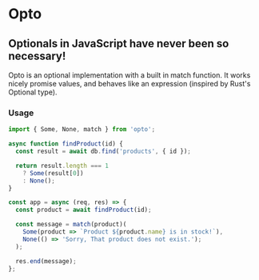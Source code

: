 # Opto

Optionals in JavaScript have never been so necessary!
-----------------------------------------------------

Opto is an optional implementation with a built in match function. It works
nicely promise values, and behaves like an expression (inspired by Rust's
Optional type).

### Usage

```javascript
import { Some, None, match } from 'opto';

async function findProduct(id) {
  const result = await db.find('products', { id });

  return result.length === 1
    ? Some(result[0])
    : None();
}

const app = async (req, res) => {
  const product = await findProduct(id);

  const message = match(product)(
    Some(product => `Product ${product.name} is in stock!`),
    None(() => 'Sorry, That product does not exist.');
  );

  res.end(message);
};
```